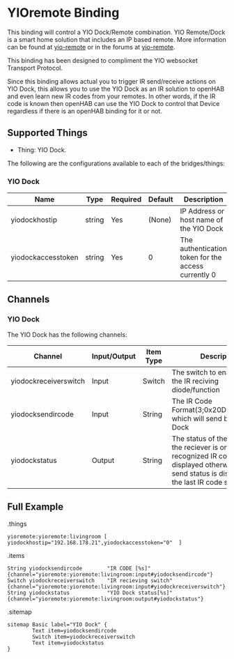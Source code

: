# YIOremote Binding

This binding will control a YIO Dock/Remote combination. YIO Remote/Dock is a smart home solution that includes an IP based remote. More information can be found at [yio-remote](https://www.yio-remote.com/) or in the forums at [yio-remote](https://community.yio-remote.com/). 

This binding has been designed to compliment the YIO websocket Transport Protocol.

Since this binding allows actual you to trigger IR send/receive actions on YIO Dock, this allows you to use the YIO Dock as an IR solution to openHAB and even learn new IR codes from your remotes. In other words, if the IR code is known then openHAB can use the YIO Dock to control that Device regardless if there is an openHAB binding for it or not.

## Supported Things

* Thing: YIO Dock.

The following are the configurations available to each of the bridges/things:

### YIO Dock

| Name                 | Type    | Required | Default | Description                                                                                                    |
|----------------------|---------|----------|---------|----------------------------------------------------------------------------------------------------------------|
| yiodockhostip        | string  | Yes      | (None)  | IP Address or host name of the YIO Dock                                                                        |
| yiodockaccesstoken   | string  | Yes      | 0       | The authentication token for the access currently 0
                                                      
## Channels

### YIO Dock

The YIO Dock has the following channels:

| Channel 		     		| Input/Output 	| Item Type    | Description                                                                                																			|
|---------------------------|---------------|--------------|------------------------------------------------------------------------------------------------------------------------------------------------------------------------|
| yiodockreceiverswitch     | Input         | Switch       | The switch to enable diable the IR reciving diode/function                                 																			|
| yiodocksendircode		    | Input         | String       | The IR Code Format(3;0x20DF40BF;32;0) which will send by the YIO Dock                     																				|
| yiodockstatus			    | Output        | String       | The status of the YIO Dock. If the reciever is on than the recognized IR code will be displayed otherwise the IR send status is displayed of the last IR code send.	|


## Full Example

.things

```
yioremote:yioremote:livingroom [ yiodockhostip="192.168.178.21",yiodockaccesstoken="0"  ]
```

.items

```
String yiodocksendircode		"IR CODE [%s]" 			{channel="yioremote:yioremote:livingroom:input#yiodocksendircode"}
Switch yiodockreceiverswitch	"IR recieving switch"	{channel="yioremote:yioremote:livingroom:input#yiodockreceiverswitch"}
String yiodockstatus			"YIO Dock status[%s]" 	{channel="yioremote:yioremote:livingroom:output#yiodockstatus"}
```

.sitemap

```
sitemap Basic label="YIO Dock" {
        Text item=yiodocksendircode
        Switch item=yiodockreceiverswitch
        Text item=yiodockstatus
}
```
